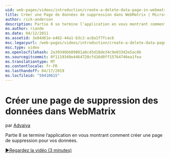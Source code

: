 ```yaml
---
uid: web-pages/videos/introduction/create-a-delete-data-page-in-webmatrix
title: Créer une Page de données de suppression dans WebMatrix | Microsoft Docs
author: rick-anderson
description: Partie 8 se termine l’application en vous montrant comment créer une page de suppression pour vos données.
ms.author: riande
ms.date: 04/12/2011
ms.assetid: 3e84d61e-e462-44a1-b3c2-ac8a1f7fcac6
msc.legacyurl: /web-pages/videos/introduction/create-a-delete-data-page-in-webmatrix
msc.type: video
ms.openlocfilehash: 2a39346bb09801a0cd3d18de34c9e033d2e5ac8b
ms.sourcegitcommit: 0f1119340e4464720cfd16d0ff15764746ea1fea
ms.translationtype: MT
ms.contentlocale: fr-FR
ms.lasthandoff: 04/17/2019
ms.locfileid: "59410615"
---
```

# <a name="create-a-delete-data-page-in-webmatrix"></a>Créer une page de suppression des données dans WebMatrix

par [Advaiya](https://twitter.com/Advaiyasolns)

Partie 8 se termine l’application en vous montrant comment créer une page de suppression pour vos données.

[&#9654;Regardez la vidéo (3 minutes)](https://channel9.msdn.com/Blogs/ASP-NET-Site-Videos/create-a-delete-data-page-in-webmatrix)
